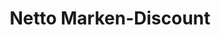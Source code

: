 ---
title: "Netto Marken-Discount"
url: /henstedt-ulzburg/netto-marken-discount/
shop: Supermarkt
---